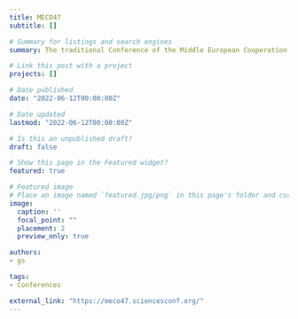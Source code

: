 ```yaml
---
title: MECO47
subtitle: []

# Summary for listings and search engines
summary: The traditional Conference of the Middle European Cooperation in Statistical Physics is organised this year by Silvia Bartolucci, Laura Foini, Pierpaolo Vivo in Erice.

# Link this post with a project
projects: []

# Date published
date: "2022-06-12T00:00:00Z"

# Date updated
lastmod: "2022-06-12T00:00:00Z"

# Is this an unpublished draft?
draft: false

# Show this page in the Featured widget?
featured: true

# Featured image
# Place an image named `featured.jpg/png` in this page's folder and customize its options here.
image:
  caption: ''
  focal_point: ""
  placement: 2
  preview_only: true

authors:
- gs

tags:
- Conferences

external_link: "https://meco47.sciencesconf.org/"
---
```

